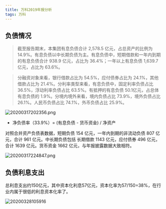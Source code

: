 ```yaml
---
title: 万科2019年报分析
tags: 万科
---
```


## 负债情况

> 截至报告期末，本集团有息负债合计 2,578.5 亿元，占总资产的比例为 14.9%。有息负债以中长期负债为主。有息负债中，短期借款和一年内到期的有息负债合计 938.9 亿元，占比为 36.4%；一年以上有息负债 1,639.7亿元，占比为 63.6%。

> 分融资对象来看，银行借款占比为 54.5%，应付债券占比为 24.1%，其他借款占比为 21.4%。分利率类型来看，有息负债中，固定利率负债占比 36.5%，浮动利率负债占比 63.5%。有抵押的有息负债 50.1亿元，占总体有息负债的 1.9%。分境内境外来看，境内负债占比 73.9%，境外负债占比 26.1%。人民币负债占比 74.1%，外币负债占比 25.9%。

![20200317202356.png](https://netimages.oss-cn-beijing.aliyuncs.com/20200317202356.png)

- 净负债率（33.9%）= (有息负债 - 货币资金) / 净资产

对照合并资产负债表数据，短期负债 154 亿元，一年内到期的非流动负债 807 亿元，合计 961 亿元。中长期负债包括 长期借款 1143 亿元，应付债券 496 亿元，合计 1639 亿元。货币资金 1662 亿元，与年报披露数据大致相符。


![20200317224847.png](https://netimages.oss-cn-beijing.aliyuncs.com/20200317224847.png)

## 负债利息支出

总利息支出约150亿元，其中资本化利息57亿元，资本化率为57/150=38%，在行业内属于很低的利息资本化率了。

![20200328105916](https://netimages.oss-cn-beijing.aliyuncs.com/20200328105916.png)